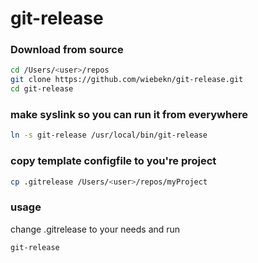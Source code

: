 # git-release

### Download from source
``` bash
cd /Users/<user>/repos
git clone https://github.com/wiebekn/git-release.git
cd git-release
```

### make syslink so you can run it from everywhere
``` bash
ln -s git-release /usr/local/bin/git-release
```

### copy template configfile to you're project
``` bash
cp .gitrelease /Users/<user>/repos/myProject
```
### usage
change .gitrelease to your needs
and run 
``` bash
git-release
```